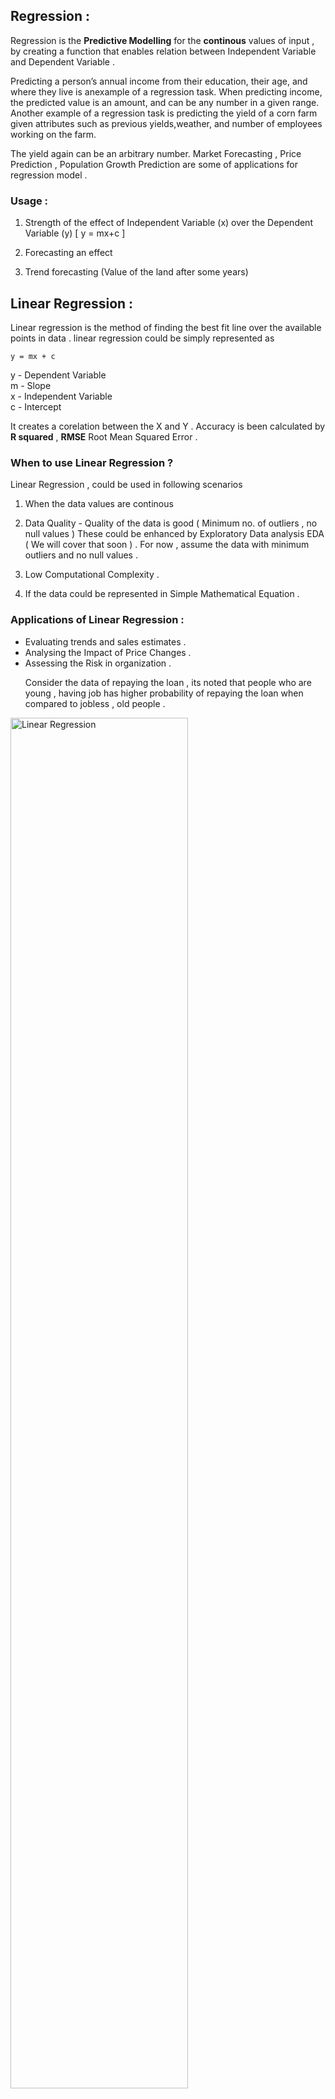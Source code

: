 
## Regression :

Regression is the **Predictive Modelling** for the **continous** values of input , by creating a function that enables relation between Independent Variable and Dependent Variable . 

Predicting a person’s annual income from their education, their age, and where they live is anexample of a regression task. When predicting income, the predicted value is an amount, and can be any number in a given range. Another example of a regression task is predicting the yield of a corn farm given attributes such as previous yields,weather, and number of employees working on the farm. 

The yield again can be an arbitrary number.
Market Forecasting , Price Prediction , Population Growth Prediction are some of applications for regression model .

### Usage :

1. Strength of the effect of Independent Variable (x) over the Dependent Variable (y) [ y = mx+c ]

2. Forecasting an effect 

3. Trend forecasting (Value of the land after some years)

## Linear Regression :

   Linear regression is the method of finding the best fit line over the available points in data . linear regression could be simply represented as 
    
    y = mx + c 
    
   y - Dependent Variable <br>
   m - Slope <br>
   x - Independent Variable <br> 
   c - Intercept <br>
   
   It creates a corelation between the X and Y . 
   Accuracy is been calculated by **R squared** , **RMSE** Root Mean Squared Error . 
   
   ### When to use Linear Regression ?
   
   Linear Regression , could be used in following scenarios 
   1. When the data values are continous 
   2. Data Quality - Quality of the data is good ( Minimum no. of outliers , no null values ) These could be enhanced by Exploratory Data analysis EDA ( We will cover that soon ) .
   For now , assume the data with minimum outliers and no null values . 
   
   3. Low Computational Complexity .
   4. If the data could be represented in Simple Mathematical Equation .

### Applications of Linear Regression :
<ul>
<li> Evaluating trends and sales estimates .</li>
<li> Analysing the Impact of Price Changes .</li>
<li> Assessing the Risk in organization .</li>
<p> Consider the data of repaying the loan , its noted that people who are young , having job has higher probability of repaying the loan when compared to jobless , old people .</p>
 </ul>
 

<img src="images/ml/linear_regression_sample.png" alt="Linear Regression" width=75% height=75%>
     
     

In the above image , blue dots are the data and the red line is the **best fit line** .
Also the good algorithm has lower error , so now we have to calculate the error . 

**Error is the difference between the predicted value and the actual value ** 

<img src="images/ml/linear_regression_error.png" alt="Linear Regression" width=75% height=75%>

Here the **orange colored dots are the difference between the actual point and the original point  .** 

For better understanding lets have some small data and play with it . 

<table>
<tr> <th>X</th><td>0</td>  
<td>1</td>  <td>2</td>  
<td>3</td>  <td>4</td>  
<td>5</td>  <td>6</td>  
<td>7</td>  <td>8</td>  
<td>9</td></tr>
<tr>
<th>Y</th> <td>1</td>
<td>3</td><td>2</td>
<td>5</td><td>7</td>
<td>8</td><td>8</td>
<td>9</td><td>10</td>
<td>12</td></tr>
</table>








```python
# Lets Plot the Values
x = [0,1,2,3,4,5,6,7,8,9]
y = [1,3,2,5,7,8,8,9,10,12]
import matplotlib.pyplot as plt
plt.plot(x, y, 'ro')
plt.axis([0, 10, 0, 15])
plt.xlabel('X')
plt.ylabel('Y')
plt.show()
```


![png](output_1_0.png)


Now we have to calculate the mean values of x and y 

**mean of x** = ( 0+1+2+3+4+5+6+7+8+9 )/10


**mean of y** = (1+3+2+5+7+8+8+9+10+12) /10



```python
mean_of_x = sum(x)/len(x)
mean_of_y = sum(y)/len(y)
print ("Mean X = ",mean_of_x ,"Mean Y = ", mean_of_y)
```

    Mean X =  4.5 Mean Y =  6.5


Now we had calculated the mean values of x and y .

    y = mx + c 

\begin{align}
m = \sum (x-\overline{x}) (y -\overline{y}) /\sum (x-\overline{x})^{2}
\end{align}


So far we have calculated 
\begin{align}
\overline{x} = 4.5  \overline{y} = 6.5
\end{align}

Inorder to calculate value of m 


| x | y  | \begin{align}x- \overline{x}\end{align} | \begin{align}y- \overline{y}\end{align}  |  (\begin{align}x- \overline{x})^{2}\end{align} | \begin{align}x- \overline{x}\end{align} *\begin{align}y- \overline{y}\end{align} |
|---|----|-------|------|------------|------------|
| 0 | 1  | -4.5  | -5.5 | 20.25      | 24.75      |
| 1 | 3  | -3.5  | -3.5 | 12.25      | 12.25      |
| 2 | 2  | -2.5  | -4.5 | 6.25       | 11.25      |
| 3 | 5  | -1.5  | -1.5 | 2.25       | 2.25       |
| 4 | 7  | -0.5  | 0.5  | 0.25       | -0.25      |
| 5 | 8  | 1.5   | 1.5  | 0.25       | 0.75       |
| 6 | 8  | 1.5   | 1.5  | 2.25       | 2.25       |
| 7 | 9  | 2.5   | 2.5  | 6.25       | 6.25       |
| 8 | 10 | 3.5   | 3.5  | 12.25      | 12.25      |
| 9 | 12 | 4.5   | 5.5  | 20.25      | 24.75      |



m = (96.5)/(82.5)
m  = 1.1696 

To calculate value of c , 

y = mx + c 

c = y - mx 

c = (6.5) - (1.1696)(4.5)

c = 1.2368 





```python
x = [0,1,2,3,4,5,6,7,8,9]
y_pred = []
m = 1.1696 # slope 
c = 1.2368 # intercept
for val in x:
    y_pred.append((m*val) + c )

print ("X ", x)
print ("Y Pred ", y_pred)


```

    X  [0, 1, 2, 3, 4, 5, 6, 7, 8, 9]
    Y Pred  [1.2368, 2.4063999999999997, 3.5759999999999996, 4.7456, 5.9152, 7.0847999999999995, 8.2544, 9.424000000000001, 10.5936, 11.7632]



```python
# Now we can plot the new graph with predicted value
plt.plot(x, y_pred , color="b")
plt.plot(x, y, 'ro')

plt.axis([0, 10, 0, 15])
plt.xlabel('X')
plt.ylabel('Y Pred')
plt.show()

```


![png](output_6_0.png)


In the above graph blue line is the newly predicted value of y and the red dots are the actual value .  From this graph we are about to know that there are minimum outliers .

Linear regression calculates an equation that minimizes the distance between the fitted line and all of the data points. Technically, ordinary least squares (OLS) regression minimizes the sum of the squared residuals.

In general, a model fits the data well if the differences between the observed values and the model's predicted values are small and unbiased.

To find the goodness fit of the line We can use some of the accuracy methods . 
1. R squared 
2. RMSE (Mean Square Error)

1. R squared :

R-squared is a statistical measure of how close the data are to the fitted regression line. It is also known as the coefficient of determination, or the coefficient of multiple determination for multiple regression.

The definition of R-squared is fairly straight-forward; it is the percentage of the response variable variation that is explained by a linear model. Or:

R-squared = Explained variation / Total variation 

R-squared is always between 0 and 100%:

    0% indicates that the model explains none of the variability of the response data around its mean.
    100% indicates that the model explains all the variability of the response data around its mean.

\begin{align}
R^{2} = \sum (y_{p} -  \overline{y})^{2} / \sum (y - \overline{y})^{2}
\end{align}

| x | \begin{align} y_{p} \end{align} |
|---|---------------------------------|
| 0 | 1.2368 |
| 0 | 2.4063 |
| 0 | 3.5759 |
| 0 | 4.7456 |
| 0 | 5.9152 |
| 0 | 7.0847 |
| 0 | 8.2544 |
| 0 | 9.4240 |
| 0 | 10.5936 |
| 0 | 11.7632 |

(i.e) Distance of actual mean vs Distance of Predicted mean 






```python
numerator = 0
denominator = 0

for i in range(len(x)):
    numerator += ((y_pred[i] - mean_of_y)**2)
    denominator += ((y[i] - mean_of_y)**2 )
print ("Numerator : ", numerator)
print ("Denominator : ", denominator )

r_squared =  (numerator/denominator)
print (r_squared)
```

    Numerator :  112.8757575757576
    Denominator :  118.5
    0.9525380386139882



```python
%matplotlib inline 
import numpy as np 
import pandas as pd
import matplotlib.pyplot as plt

#loading data 
data = pd.read_csv("headbrain.csv")
print(data.shape)
print (data.head())
```

    (237, 4)
       Gender  Age Range  Head Size(cm^3)  Brain Weight(grams)
    0       1          1             4512                 1530
    1       1          1             3738                 1297
    2       1          1             4261                 1335
    3       1          1             3777                 1282
    4       1          1             4177                 1590



```python
x = data["Head Size(cm^3)"].values
y = data["Brain Weight(grams)"].values

#mean of x and y 

mean_x = np.mean(x)
mean_y = np.mean(y)

n = len(x) # Total Values 

#𝑚=∑(𝑥−𝑥⎯⎯⎯)(𝑦−𝑦⎯⎯⎯)/∑(𝑥−𝑥⎯⎯⎯)2

numerator = 0 
denominator = 0 

for i in range(n):
    numerator += (x[i] - mean_x) * (y[i] - mean_y)
    denominator += (x[i] - mean_x) ** 2

m = numerator / denominator

c = mean_y - (m * mean_x)

print ("Slope : ", m ,"Intercept : ", c )



```

    Slope :  0.26342933948939945 Intercept :  325.57342104944223



```python
# Plotting the graph 
plt.plot(x, y, 'ro')
plt.axis([2500, 5000, 900, 1700])

line_x = x.copy()
line_y = c + m * line_x

plt.plot(line_x , line_y , color="b")
plt.xlabel('X')
plt.ylabel('Y')
plt.show()
```


![png](output_11_0.png)



```python
ss_t = 0 
ss_r = 0 
for i in range(n):
    y_pred = c + (m * x[i])
    ss_t += (y[i] - mean_y) ** 2
    ss_r += (y[i] - y_pred) ** 2
r2 = 1 - (ss_r / ss_t)
print (r2)
```

    0.6393117199570003



```python
from sklearn.linear_model import LinearRegression
from sklearn.metrics import mean_squared_error

X = x.reshape((n , 1))
reg = LinearRegression()
reg = reg.fit(X , y)
y_pred = reg.predict(X)
r2_score = reg.score(X , y)
print (r2_score)
```

    0.639311719957



```python

```
